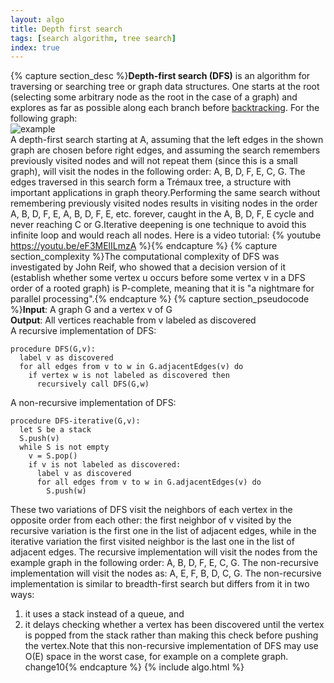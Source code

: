 ```yaml
---
layout: algo
title: Depth first search
tags: [search algorithm, tree search]
index: true
---
```

{% capture section_desc %}**Depth-first search (DFS)** is an algorithm for traversing or searching tree or graph data structures. One starts at the root (selecting some arbitrary node as the root in the case of a graph) and explores as far as possible along each branch before [backtracking](https://en.wikipedia.org/wiki/Backtracking).  For the following graph:    ![example](https://upload.wikimedia.org/wikipedia/commons/thumb/6/61/Graph.traversal.example.svg/200px-Graph.traversal.example.svg.png "example")   A depth-first search starting at A, assuming that the left edges in the shown graph are chosen before right edges, and assuming the search remembers previously visited nodes and will not repeat them (since this is a small graph), will visit the nodes in the following order: A, B, D, F, E, C, G. The edges traversed in this search form a Trémaux tree, a structure with important applications in graph theory.Performing the same search without remembering previously visited nodes results in visiting nodes in the order A, B, D, F, E, A, B, D, F, E, etc. forever, caught in the A, B, D, F, E cycle and never reaching C or G.Iterative deepening is one technique to avoid this infinite loop and would reach all nodes.   Here is a video tutorial:{% youtube https://youtu.be/eF3MElILmzA %}{% endcapture %}
{% capture section_complexity %}The computational complexity of DFS was investigated by John Reif, who showed that a decision version of it (establish whether some vertex u occurs before some vertex v in a DFS order of a rooted graph) is P-complete, meaning that it is "a nightmare for parallel processing".{% endcapture %}
{% capture section_pseudocode %}**Input**: A graph G and a vertex v of G   
**Output**: All vertices reachable from v labeled as discovered  
A recursive implementation of DFS:
```
procedure DFS(G,v):
  label v as discovered
  for all edges from v to w in G.adjacentEdges(v) do
    if vertex w is not labeled as discovered then
      recursively call DFS(G,w)
```
A non-recursive implementation of DFS:
```
procedure DFS-iterative(G,v):
  let S be a stack
  S.push(v)
  while S is not empty
    v = S.pop()
    if v is not labeled as discovered:
      label v as discovered
      for all edges from v to w in G.adjacentEdges(v) do 
        S.push(w)
```
These two variations of DFS visit the neighbors of each vertex in the opposite order from each other: the first neighbor of v visited by the recursive variation is the first one in the list of adjacent edges, while in the iterative variation the first visited neighbor is the last one in the list of adjacent edges. The recursive implementation will visit the nodes from the example graph in the following order: A, B, D, F, E, C, G. The non-recursive implementation will visit the nodes as: A, E, F, B, D, C, G.  The non-recursive implementation is similar to breadth-first search but differs from it in two ways:
1. it uses a stack instead of a queue, and
2. it delays checking whether a vertex has been discovered until the vertex is popped from the stack rather than making this check before pushing the vertex.Note that this non-recursive implementation of DFS may use O(E) space in the worst case, for example on a complete graph. change10{% endcapture %}
{% include algo.html %}